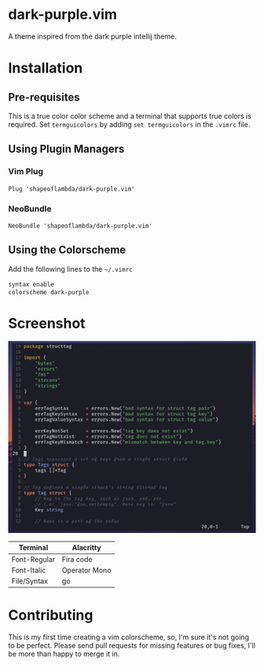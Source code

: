 # dark-purple.vim
A theme inspired from the dark purple intellij theme.

# Installation

## Pre-requisites
This is a true color color scheme and a terminal that supports true colors is required. Set `termguicolors` by adding `set termguicolors` in the `.vimrc` file.

## Using Plugin Managers

### Vim Plug
```vim
Plug 'shapeoflambda/dark-purple.vim'
```

### NeoBundle

```vim
NeoBundle 'shapeoflambda/dark-purple.vim'
```
## Using the Colorscheme

Add the following lines to the `~/.vimrc`

```vim
syntax enable
colorscheme dark-purple
```

# Screenshot

![screenshot](screenshot.png "Editing a sample go file")

| Terminal     | Alacritty     |
| --------     | ---------     |
| Font-Regular | Fira code     |
| Font-Italic  | Operator Mono |
| File/Syntax  | go            |

# Contributing

This is my first time creating a vim colorscheme, so, I'm sure it's not going to be perfect. Please send pull requests for missing features or bug fixes, I'll be more than happy to merge it in.
